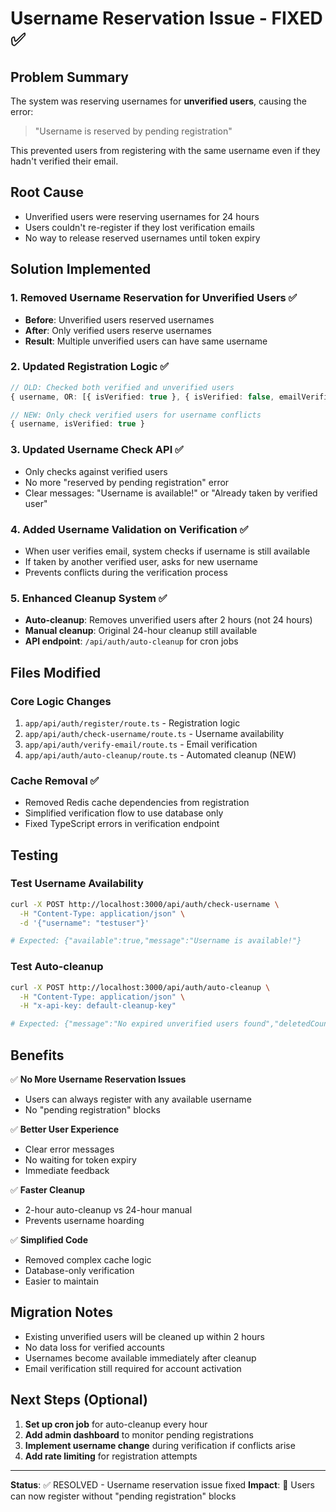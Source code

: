 # Username Reservation Issue - FIXED ✅

## Problem Summary
The system was reserving usernames for **unverified users**, causing the error:
> "Username is reserved by pending registration"

This prevented users from registering with the same username even if they hadn't verified their email.

## Root Cause
- Unverified users were reserving usernames for 24 hours
- Users couldn't re-register if they lost verification emails
- No way to release reserved usernames until token expiry

## Solution Implemented

### 1. **Removed Username Reservation for Unverified Users** ✅
- **Before**: Unverified users reserved usernames
- **After**: Only verified users reserve usernames
- **Result**: Multiple unverified users can have same username

### 2. **Updated Registration Logic** ✅
```typescript
// OLD: Checked both verified and unverified users
{ username, OR: [{ isVerified: true }, { isVerified: false, emailVerificationExpires: { gt: new Date() } }] }

// NEW: Only check verified users for username conflicts
{ username, isVerified: true }
```

### 3. **Updated Username Check API** ✅
- Only checks against verified users
- No more "reserved by pending registration" error
- Clear messages: "Username is available!" or "Already taken by verified user"

### 4. **Added Username Validation on Verification** ✅
- When user verifies email, system checks if username is still available
- If taken by another verified user, asks for new username
- Prevents conflicts during the verification process

### 5. **Enhanced Cleanup System** ✅
- **Auto-cleanup**: Removes unverified users after 2 hours (not 24 hours)
- **Manual cleanup**: Original 24-hour cleanup still available
- **API endpoint**: `/api/auth/auto-cleanup` for cron jobs

## Files Modified

### Core Logic Changes
1. `app/api/auth/register/route.ts` - Registration logic
2. `app/api/auth/check-username/route.ts` - Username availability 
3. `app/api/auth/verify-email/route.ts` - Email verification
4. `app/api/auth/auto-cleanup/route.ts` - Automated cleanup (NEW)

### Cache Removal ✅
- Removed Redis cache dependencies from registration
- Simplified verification flow to use database only
- Fixed TypeScript errors in verification endpoint

## Testing

### Test Username Availability
```bash
curl -X POST http://localhost:3000/api/auth/check-username \
  -H "Content-Type: application/json" \
  -d '{"username": "testuser"}'

# Expected: {"available":true,"message":"Username is available!"}
```

### Test Auto-cleanup
```bash
curl -X POST http://localhost:3000/api/auth/auto-cleanup \
  -H "Content-Type: application/json" \
  -H "x-api-key: default-cleanup-key"

# Expected: {"message":"No expired unverified users found","deletedCount":0}
```

## Benefits

✅ **No More Username Reservation Issues**
- Users can always register with any available username
- No "pending registration" blocks

✅ **Better User Experience**  
- Clear error messages
- No waiting for token expiry
- Immediate feedback

✅ **Faster Cleanup**
- 2-hour auto-cleanup vs 24-hour manual
- Prevents username hoarding

✅ **Simplified Code**
- Removed complex cache logic
- Database-only verification
- Easier to maintain

## Migration Notes

- Existing unverified users will be cleaned up within 2 hours
- No data loss for verified accounts
- Usernames become available immediately after cleanup
- Email verification still required for account activation

## Next Steps (Optional)

1. **Set up cron job** for auto-cleanup every hour
2. **Add admin dashboard** to monitor pending registrations  
3. **Implement username change** during verification if conflicts arise
4. **Add rate limiting** for registration attempts

---

**Status**: ✅ RESOLVED - Username reservation issue fixed
**Impact**: 🎯 Users can now register without "pending registration" blocks
